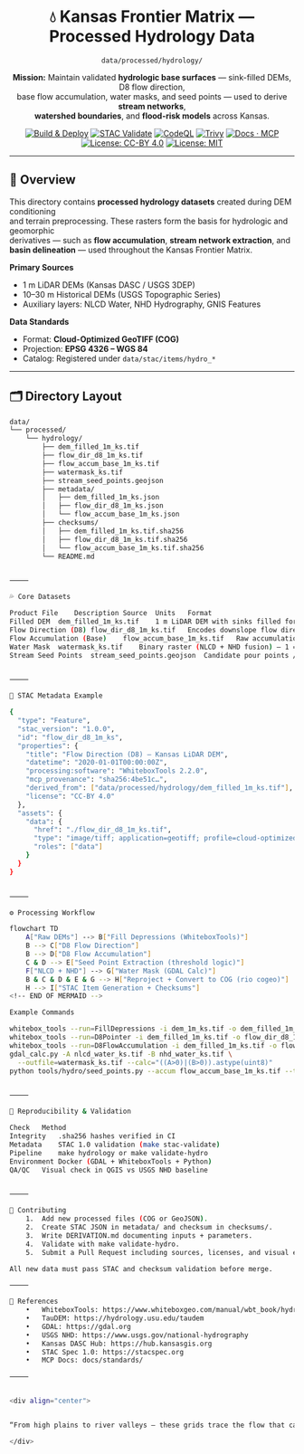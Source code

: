 <div align="center">

# 💧 Kansas Frontier Matrix — Processed Hydrology Data  
`data/processed/hydrology/`

**Mission:** Maintain validated **hydrologic base surfaces** — sink-filled DEMs, D8 flow direction,  
base flow accumulation, water masks, and seed points — used to derive **stream networks**,  
**watershed boundaries**, and **flood-risk models** across Kansas.

[![Build & Deploy](https://github.com/bartytime4life/Kansas-Frontier-Matrix/actions/workflows/site.yml/badge.svg)](../../../.github/workflows/site.yml)
[![STAC Validate](https://github.com/bartytime4life/Kansas-Frontier-Matrix/actions/workflows/stac-validate.yml/badge.svg)](../../../.github/workflows/stac-validate.yml)
[![CodeQL](https://github.com/bartytime4life/Kansas-Frontier-Matrix/actions/workflows/codeql.yml/badge.svg)](../../../.github/workflows/codeql.yml)
[![Trivy](https://github.com/bartytime4life/Kansas-Frontier-Matrix/actions/workflows/trivy.yml/badge.svg)](../../../.github/workflows/trivy.yml)
[![Docs · MCP](https://img.shields.io/badge/Docs-MCP-blue)](../../../docs/)
[![License: CC-BY 4.0](https://img.shields.io/badge/License-CC--BY%204.0-green)](../../../LICENSE)
[![License: MIT](https://img.shields.io/badge/License-MIT-yellow)](../../../LICENSE)

</div>

---

## 📘 Overview

This directory contains **processed hydrology datasets** created during DEM conditioning  
and terrain preprocessing. These rasters form the basis for hydrologic and geomorphic  
derivatives — such as **flow accumulation**, **stream network extraction**, and  
**basin delineation** — used throughout the Kansas Frontier Matrix.

**Primary Sources**
- 1 m LiDAR DEMs (Kansas DASC / USGS 3DEP)  
- 10–30 m Historical DEMs (USGS Topographic Series)  
- Auxiliary layers: NLCD Water, NHD Hydrography, GNIS Features  

**Data Standards**
- Format: **Cloud-Optimized GeoTIFF (COG)**  
- Projection: **EPSG 4326 – WGS 84**  
- Catalog: Registered under `data/stac/items/hydro_*`  

---

## 🗂 Directory Layout

```bash
data/
└── processed/
    └── hydrology/
        ├── dem_filled_1m_ks.tif
        ├── flow_dir_d8_1m_ks.tif
        ├── flow_accum_base_1m_ks.tif
        ├── watermask_ks.tif
        ├── stream_seed_points.geojson
        ├── metadata/
        │   ├── dem_filled_1m_ks.json
        │   ├── flow_dir_d8_1m_ks.json
        │   └── flow_accum_base_1m_ks.json
        ├── checksums/
        │   ├── dem_filled_1m_ks.tif.sha256
        │   ├── flow_dir_d8_1m_ks.tif.sha256
        │   └── flow_accum_base_1m_ks.tif.sha256
        └── README.md


⸻

💦 Core Datasets

Product	File	Description	Source	Units	Format
Filled DEM	dem_filled_1m_ks.tif	1 m LiDAR DEM with sinks filled for hydrologic continuity	KS LiDAR / USGS 3DEP	m	COG GeoTIFF
Flow Direction (D8)	flow_dir_d8_1m_ks.tif	Encodes downslope flow direction (ESRI D8 model 1–128)	Derived (WBT)	int	COG GeoTIFF
Flow Accumulation (Base)	flow_accum_base_1m_ks.tif	Raw accumulation prior to stream thresholding	Derived (WBT)	cells	COG GeoTIFF
Water Mask	watermask_ks.tif	Binary raster (NLCD + NHD fusion) — 1 = water	USGS / DASC	binary	COG GeoTIFF
Stream Seed Points	stream_seed_points.geojson	Candidate pour points / outlets for watershed modeling	Derived	n/a	GeoJSON


⸻

🧩 STAC Metadata Example

{
  "type": "Feature",
  "stac_version": "1.0.0",
  "id": "flow_dir_d8_1m_ks",
  "properties": {
    "title": "Flow Direction (D8) – Kansas LiDAR DEM",
    "datetime": "2020-01-01T00:00:00Z",
    "processing:software": "WhiteboxTools 2.2.0",
    "mcp_provenance": "sha256:4be51c…",
    "derived_from": ["data/processed/hydrology/dem_filled_1m_ks.tif"],
    "license": "CC-BY 4.0"
  },
  "assets": {
    "data": {
      "href": "./flow_dir_d8_1m_ks.tif",
      "type": "image/tiff; application=geotiff; profile=cloud-optimized",
      "roles": ["data"]
    }
  }
}


⸻

⚙️ Processing Workflow

flowchart TD
    A["Raw DEMs"] --> B["Fill Depressions (WhiteboxTools)"]
    B --> C["D8 Flow Direction"]
    B --> D["D8 Flow Accumulation"]
    C & D --> E["Seed Point Extraction (threshold logic)"]
    F["NLCD + NHD"] --> G["Water Mask (GDAL Calc)"]
    B & C & D & E & G --> H["Reproject + Convert to COG (rio cogeo)"]
    H --> I["STAC Item Generation + Checksums"]
<!-- END OF MERMAID -->

Example Commands

whitebox_tools --run=FillDepressions -i dem_1m_ks.tif -o dem_filled_1m_ks.tif
whitebox_tools --run=D8Pointer -i dem_filled_1m_ks.tif -o flow_dir_d8_1m_ks.tif
whitebox_tools --run=D8FlowAccumulation -i dem_filled_1m_ks.tif -o flow_accum_base_1m_ks.tif
gdal_calc.py -A nlcd_water_ks.tif -B nhd_water_ks.tif \
  --outfile=watermask_ks.tif --calc="((A>0)|(B>0)).astype(uint8)"
python tools/hydro/seed_points.py --accum flow_accum_base_1m_ks.tif --threshold 500


⸻

🔁 Reproducibility & Validation

Check	Method
Integrity	.sha256 hashes verified in CI
Metadata	STAC 1.0 validation (make stac-validate)
Pipeline	make hydrology or make validate-hydro
Environment	Docker (GDAL + WhiteboxTools + Python)
QA/QC	Visual check in QGIS vs USGS NHD baseline


⸻

🧠 Contributing
	1.	Add new processed files (COG or GeoJSON).
	2.	Create STAC JSON in metadata/ and checksum in checksums/.
	3.	Write DERIVATION.md documenting inputs + parameters.
	4.	Validate with make validate-hydro.
	5.	Submit a Pull Request including sources, licenses, and visual examples.

All new data must pass STAC and checksum validation before merge.

⸻

📖 References
	•	WhiteboxTools: https://www.whiteboxgeo.com/manual/wbt_book/hydro.html
	•	TauDEM: https://hydrology.usu.edu/taudem
	•	GDAL: https://gdal.org
	•	USGS NHD: https://www.usgs.gov/national-hydrography
	•	Kansas DASC Hub: https://hub.kansasgis.org
	•	STAC Spec 1.0: https://stacspec.org
	•	MCP Docs: docs/standards/

⸻


<div align="center">


“From high plains to river valleys — these grids trace the flow that carved Kansas’s landscape.”

</div>
```
